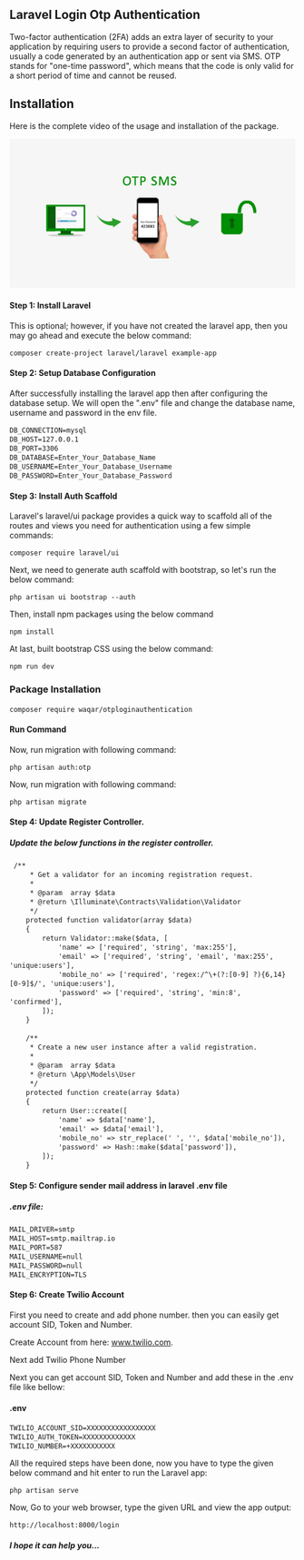 ## Laravel Login Otp Authentication

Two-factor authentication (2FA) adds an extra layer of security to your application by requiring users to provide a second factor of authentication, usually a code generated by an authentication app or sent via SMS. OTP stands for "one-time password", which means that the code is only valid for a short period of time and cannot be reused.

## Installation

Here is the complete video of the usage and installation of the package.

<a href="https://www.youtube.com/watch?v=gjDkagdKp4U" onclick="window.open(this.href,'_blank');return false;">
  <img src="video/thumbnail.png" alt="Otp Authentication">
</a>

#### Step 1: Install Laravel

This is optional; however, if you have not created the laravel app, then you may go ahead and execute the below command:

```
composer create-project laravel/laravel example-app
```

#### Step 2: Setup Database Configuration

After successfully installing the laravel app then after configuring the database setup. We will open the ".env" file and change the database name, username and password in the env file.

```
DB_CONNECTION=mysql
DB_HOST=127.0.0.1
DB_PORT=3306
DB_DATABASE=Enter_Your_Database_Name
DB_USERNAME=Enter_Your_Database_Username
DB_PASSWORD=Enter_Your_Database_Password
```

#### Step 3: Install Auth Scaffold

Laravel's laravel/ui package provides a quick way to scaffold all of the routes and views you need for authentication using a few simple commands:
```
composer require laravel/ui
```

Next, we need to generate auth scaffold with bootstrap, so let's run the below command:

```
php artisan ui bootstrap --auth
```

Then, install npm packages using the below command

```
npm install
```
At last, built bootstrap CSS using the below command:

```
npm run dev
```

### Package Installation

```
composer require waqar/otploginauthentication
```

#### Run Command
Now, run migration with following command:

```
php artisan auth:otp
```

Now, run migration with following command:

```
php artisan migrate
```

#### Step 4:  Update Register Controller.

##### Update the below functions in the register controller.

```
 /**
     * Get a validator for an incoming registration request.
     *
     * @param  array $data
     * @return \Illuminate\Contracts\Validation\Validator
     */
    protected function validator(array $data)
    {
        return Validator::make($data, [
            'name' => ['required', 'string', 'max:255'],
            'email' => ['required', 'string', 'email', 'max:255', 'unique:users'],
            'mobile_no' => ['required', 'regex:/^\+(?:[0-9] ?){6,14}[0-9]$/', 'unique:users'],
            'password' => ['required', 'string', 'min:8', 'confirmed'],
        ]);
    }

    /**
     * Create a new user instance after a valid registration.
     *
     * @param  array $data
     * @return \App\Models\User
     */
    protected function create(array $data)
    {
        return User::create([
            'name' => $data['name'],
            'email' => $data['email'],
            'mobile_no' => str_replace(' ', '', $data['mobile_no']),
            'password' => Hash::make($data['password']),
        ]);
    }
```

#### Step 5: Configure sender mail address in laravel .env file

##### .env file:
```
MAIL_DRIVER=smtp
MAIL_HOST=smtp.mailtrap.io
MAIL_PORT=587
MAIL_USERNAME=null
MAIL_PASSWORD=null
MAIL_ENCRYPTION=TLS
```

#### Step 6: Create Twilio Account

First you need to create and add phone number. then you can easily get account SID, Token and Number.

Create Account from here: www.twilio.com.

Next add Twilio Phone Number

Next you can get account SID, Token and Number and add these in the .env file like bellow:
#### .env
```
TWILIO_ACCOUNT_SID=XXXXXXXXXXXXXXXXX
TWILIO_AUTH_TOKEN=XXXXXXXXXXXXX
TWILIO_NUMBER=+XXXXXXXXXXX
```


All the required steps have been done, now you have to type the given below command and hit enter to run the Laravel app:

```
php artisan serve
```

Now, Go to your web browser, type the given URL and view the app output:

```
http://localhost:8000/login
```
##### I hope it can help you...